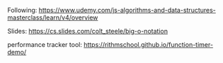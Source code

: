 Following: https://www.udemy.com/js-algorithms-and-data-structures-masterclass/learn/v4/overview

Slides: https://cs.slides.com/colt_steele/big-o-notation

performance tracker tool: https://rithmschool.github.io/function-timer-demo/
